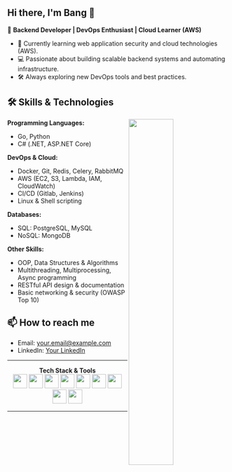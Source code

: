 ## Hi there, I'm Bang 👋

🚀 **Backend Developer | DevOps Enthusiast | Cloud Learner (AWS)**

- 🌱 Currently learning web application security and cloud technologies (AWS).
- 💻 Passionate about building scalable backend systems and automating infrastructure.
- 🛠️ Always exploring new DevOps tools and best practices.



## 🛠️ Skills & Technologies

<img src="https://media1.giphy.com/media/v1.Y2lkPTc5MGI3NjExYTE5YmJ0dWd3dGluajJsNHRjNzlsYnVoN2J4Z3JrYmN1b3JsejU4dyZlcD12MV9naWZzX3NlYXJjaCZjdD1n/jfHRfhqipdl3ybvRn8/giphy.webp" width=45% align="right">



**Programming Languages:**
  - Go, Python
  - C# (.NET, ASP.NET Core)



**DevOps & Cloud:**
  - Docker, Git, Redis, Celery, RabbitMQ
  - AWS (EC2, S3, Lambda, IAM, CloudWatch)
  - CI/CD (Gitlab, Jenkins)
  - Linux & Shell scripting

**Databases:**
- SQL: PostgreSQL, MySQL
- NoSQL: MongoDB


**Other Skills:**
- OOP, Data Structures & Algorithms
- Multithreading, Multiprocessing, Async programming
- RESTful API design & documentation
- Basic networking & security (OWASP Top 10)



## 📫 How to reach me

- Email: your.email@example.com
- LinkedIn: [Your LinkedIn](https://linkedin.com/in/yourprofile)

---

<div align="center">
  <b>Tech Stack & Tools</b><br>
  <img src="https://cdn.jsdelivr.net/gh/devicons/devicon/icons/python/python-original.svg" width="32"/>
  <img src="https://cdn.jsdelivr.net/gh/devicons/devicon/icons/csharp/csharp-original.svg" width="32"/>
  <img src="https://cdn.jsdelivr.net/gh/devicons/devicon/icons/javascript/javascript-original.svg" width="32"/>
  <img src="https://cdn.jsdelivr.net/gh/devicons/devicon/icons/docker/docker-original.svg" width="32"/>
  <img src="https://cdn.jsdelivr.net/gh/devicons/devicon/icons/aws/aws-original.svg" width="32"/>
  <img src="https://cdn.jsdelivr.net/gh/devicons/devicon/icons/linux/linux-original.svg" width="32"/>
  <img src="https://cdn.jsdelivr.net/gh/devicons/devicon/icons/git/git-original.svg" width="32"/>
  <img src="https://cdn.jsdelivr.net/gh/devicons/devicon/icons/postgresql/postgresql-original.svg" width="32"/>
  <img src="https://cdn.jsdelivr.net/gh/devicons/devicon/icons/mongodb/mongodb-original.svg" width="32"/>
</div>

---
